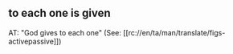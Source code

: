 ## to each one is given ##

AT: "God gives to each one" (See: [[rc://en/ta/man/translate/figs-activepassive]])
